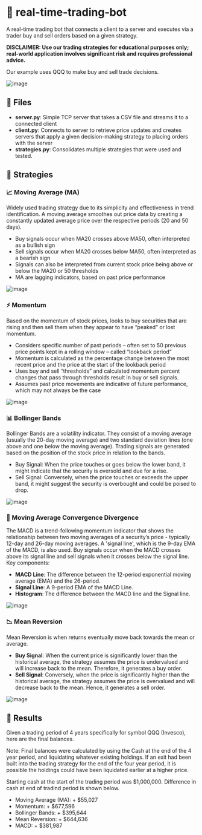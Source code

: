 # 🚀 real-time-trading-bot
A real-time trading bot that connects a client to a server and executes via a trader buy and sell orders based on a given strategy.

**DISCLAIMER: Use our trading strategies for educational purposes only; real-world application involves significant risk and requires professional advice.**

Our example uses QQQ to make buy and sell trade decisions.

![image](https://github.com/puneet3modi/real-time-trading-bot/assets/105491876/1abd5f33-8d04-4b7c-94bc-5b6109a08883)


## 📃 Files

* **server.py**: Simple TCP server that takes a CSV file and streams it to a connected client
* **client.py**: Connects to server to retrieve price updates and creates servers that apply a given decision-making strategy to placing orders with the server
* **strategies.py**: Consolidates multiple strategies that were used and tested.


## 🧠 Strategies

###  📈  Moving Average (MA)

Widely used trading strategy due to its simplicity and effectiveness in trend identification. A moving average smoothes out price data by creating a constantly updated average price over the respective periods (20 and 50 days). 

* Buy signals occur when MA20 crosses above MA50, often interpreted as a bullish sign
* Sell signals occur when MA20 crosses below MA50, often interpreted as a bearish sign
* Signals can also be interpreted from current stock price being above or below the MA20 or 50 thresholds
* MA are lagging indicators, based on past price performance

![image](https://github.com/puneet3modi/real-time-trading-bot/assets/105491876/40a916aa-11a0-4a99-a227-24abb402a7a3)



### ⚡ Momentum

Based on the momentum of stock prices, looks to buy securities that are rising and then sell them when they appear to have “peaked” or lost momentum.

* Considers specific number of past periods – often set to 50 previous price points kept in a rolling window – called “lookback period”
* Momentum is calculated as the percentage change between the most recent price and the price at the start of the lookback period
* Uses buy and sell “thresholds” and calculated momentum percent changes that pass through thresholds result in buy or sell signals.
* Assumes past price movements are indicative of future performance, which may not always be the case

![image](https://github.com/puneet3modi/real-time-trading-bot/assets/105491876/55561619-63f1-4efc-8e58-7ec4465fd5a0)


### 📊 Bollinger Bands

Bollinger Bands are a volatility indicator. They consist of a moving average (usually the 20-day moving average) and two standard deviation lines (one above and one below the moving average). Trading signals are generated based on the position of the stock price in relation to the bands. 

* Buy Signal: When the price touches or goes below the lower band, it might indicate that the security is oversold and due for a rise.
* Sell Signal: Conversely, when the price touches or exceeds the upper band, it might suggest the security is overbought and could be poised to drop.

![image](https://github.com/puneet3modi/real-time-trading-bot/assets/105491876/c8dca126-88ca-49b1-aeb8-c1b7aaaf2824)

### 💊 Moving Average Convergence Divergence

The MACD is a trend-following momentum indicator that shows the relationship between two moving averages of a security’s price - typically 12-day and 26-day moving averages. A 'signal line', which is the 9-day EMA of the MACD, is also used. Buy signals occur when the MACD crosses above its signal line and sell signals when it crosses below the signal line. Key components:

* **MACD Line**: The difference between the 12-period exponential moving average (EMA) and the 26-period.
* **Signal Line**: A 9-period EMA of the MACD Line.
* **Histogram**: The difference between the MACD line and the Signal line.

![image](https://github.com/puneet3modi/real-time-trading-bot/assets/105491876/111456a8-65a5-4d04-bc0e-bda84b111ad8)


### 📉 Mean Reversion

Mean Reversion is when returns eventually move back towards the mean or average. 
* **Buy Signal**: When the current price is significantly lower than the historical average, the strategy assumes the price is undervalued and will increase back to the mean. Therefore, it generates a buy order.
* **Sell Signal**: Conversely, when the price is significantly higher than the historical average, the strategy assumes the price is overvalued and will decrease back to the mean. Hence, it generates a sell order.

![image](https://github.com/puneet3modi/real-time-trading-bot/assets/105491876/7320db69-1688-4adf-8423-5b60d2afd0bb)


## 🧐 Results

Given a trading period of 4 years specifically for symbol QQQ (Invesco), here are the final balances.

Note: Final balances were calculated by using the Cash at the end of the 4 year period, and liquidating whatever existing holdings. If an exit had been built into the trading strategy for the end of the four year period, it is possible the holdings could have been liquidated earlier at a higher price.

Starting cash at the start of the trading period was $1,000,000. Difference in cash at end of tradind period is shown below.

* Moving Average (MA): + $55,027
* Momentum: + $677,596
* Bollinger Bands: + $395,644
* Mean Reversion: + $644,636
* MACD: + $381,987
